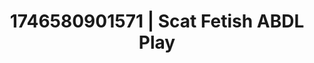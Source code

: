 ---
categories:
- Whispered desires
- AI-generated
- Sapphic desires
- Sensual teasing
- Erotic voice acting
- Slow undress
- ASMR
- Cosplay
image: /assets/images/1746580901571.jpg
layout: post
seo:
  description: Featured content with premium Scat Fetish, ABDL Play. HD images available.
  keywords: Scat Fetish, ABDL Play
  og_image: /assets/images/1746580901571.jpg
  schema_type: VisualArtwork
tags:
- ABDL Play
- Scat Fetish
- '#1746580901571'
title: 1746580901571 | Scat Fetish ABDL Play
---